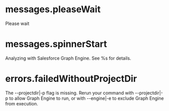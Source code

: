 # messages.pleaseWait

Please wait

# messages.spinnerStart

Analyzing with Salesforce Graph Engine. See %s for details.

# errors.failedWithoutProjectDir

The --projectdir|-p flag is missing. Rerun your command with --projectdir|-p to allow Graph Engine to run, or with --engine|-e to exclude Graph Engine from execution.